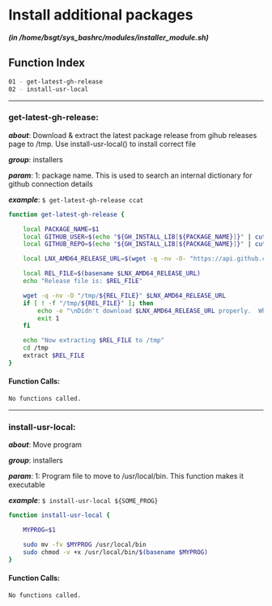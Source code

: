 
Install additional packages
===========================


***(in /home/bsgt/sys_bashrc/modules/installer_module.sh)***
## Function Index


```bash
01 - get-latest-gh-release
02 - install-usr-local
```

******
### get-latest-gh-release:


***about***: Download & extract the latest package release from gihub releases page to /tmp. Use install-usr-local() to install correct file


***group***: installers


***param***: 1: package name. This is used to search an internal dictionary for github connection details


***example***: `$ get-latest-gh-release ccat`


```bash
function get-latest-gh-release {

    local PACKAGE_NAME=$1
    local GITHUB_USER=$(echo "${GH_INSTALL_LIB[${PACKAGE_NAME}]}" | cut -d, -f1)
    local GITHUB_REPO=$(echo "${GH_INSTALL_LIB[${PACKAGE_NAME}]}" | cut -d, -f2)

    local LNX_AMD64_RELEASE_URL=$(wget -q -nv -O- "https://api.github.com/repos/$GITHUB_USER/$GITHUB_REPO/releases/latest" 2>/dev/null |  jq -r '.assets[] | select(.browser_download_url | contains("linux-amd64")) | .browser_download_url')

    local REL_FILE=$(basename $LNX_AMD64_RELEASE_URL)
    echo "Release file is: $REL_FILE"

	wget -q -nv -O "/tmp/${REL_FILE}" $LNX_AMD64_RELEASE_URL
	if [ ! -f "/tmp/${REL_FILE}" ]; then
		echo -e "\nDidn't download $LNX_AMD64_RELEASE_URL properly.  Where is /tmp/${REL_FILE}?"
        exit 1
	fi

    echo "Now extracting $REL_FILE to /tmp"
    cd /tmp
    extract $REL_FILE
}

```
#### Function Calls:


```bash
No functions called.
```




******
### install-usr-local:


***about***: Move program


***group***: installers


***param***: 1: Program file to move to /usr/local/bin. This function makes it executable


***example***: `$ install-usr-local ${SOME_PROG}`


```bash
function install-usr-local {

    MYPROG=$1

	sudo mv -fv $MYPROG /usr/local/bin
	sudo chmod -v +x /usr/local/bin/$(basename $MYPROG)
}

```
#### Function Calls:


```bash
No functions called.
```


